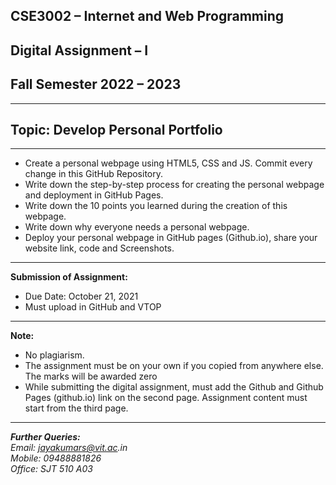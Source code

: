## CSE3002 – Internet and Web Programming
## Digital Assignment – I
## Fall Semester 2022 – 2023
<hr>

## Topic: Develop Personal Portfolio

<hr>

<ul>
  <li> Create a personal webpage using HTML5, CSS and JS. Commit every change in this GitHub Repository.
  <li> Write down the step-by-step process for creating the personal webpage and deployment in GitHub Pages.
  <li> Write down the 10 points you learned during the creation of this webpage. 
  <li> Write down why everyone needs a personal webpage.
  <li> Deploy your personal webpage in GitHub pages (Github.io), share your website link, code and Screenshots.
  </ul>


<hr>

<b>Submission of Assignment: </b>
* Due Date: October 21, 2021
* Must upload in GitHub and VTOP 

<hr>

<b> Note: </b>
* No plagiarism.
* The assignment must be on your own if you copied from anywhere else. The marks will be awarded zero
* While submitting the digital assignment, must add the Github and Github Pages (github.io) link on the second page. Assignment content must start from the third page.

<hr>

_**Further Queries:**_ <br>
_Email: jayakumars@vit.ac.in_ <br>
_Mobile: 09488881826_ <br>
_Office: SJT 510 A03_
